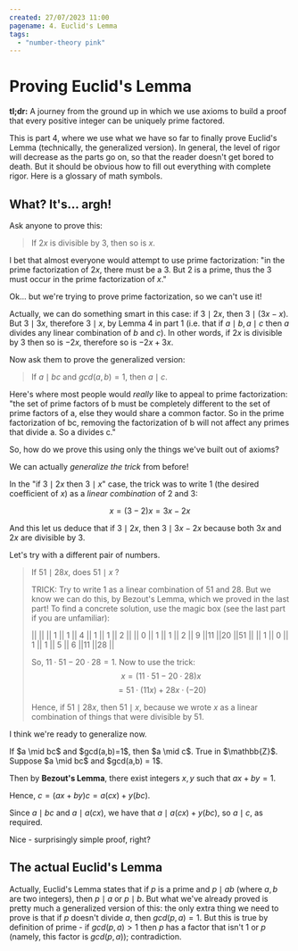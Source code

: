 ```yaml
---
created: 27/07/2023 11:00
pagename: 4. Euclid's Lemma
tags:
  - "number-theory pink"
---
```

# Proving Euclid's Lemma

**tl;dr:** A journey from the ground up in which we use axioms to build a proof that every positive integer can be uniquely prime factored.

This is part 4, where we use what we have so far to finally prove <DiscreetLink href="https://brilliant.org/wiki/bezouts-identity/">Euclid's Lemma</DiscreetLink> (technically, the generalized version). In general, the level of rigor will decrease as the parts go on, so that the reader doesn't get bored to death. But it should be obvious how to fill out everything with complete rigor. <DiscreetLink href="https://en.wikipedia.org/wiki/Glossary_of_mathematical_symbols">Here</DiscreetLink> is a glossary of math symbols.

## What? It's... argh!

Ask anyone to prove this:

> If $2x$ is divisible by $3$, then so is $x$.

I bet that almost everyone would attempt to use prime factorization: "in the prime factorization of $2x$, there must be a 3. But 2 is a prime, thus the 3 must occur in the prime factorization of $x$."

Ok... but we're trying to prove prime factorization, so we can't use it!

Actually, we can do something smart in this case: if $3 \mid 2x$, then $3 \mid (3x - x)$. But $3 \mid 3x$, therefore $3 \mid x$, by Lemma 4 in part 1 (i.e. that if $a \mid b, a \mid c$ then $a$ divides any linear combination of $b$ and $c$). In other words, if $2x$ is divisible by 3 then so is $-2x$, therefore so is $-2x + 3x$.

Now ask them to prove the generalized version:

> If $a \mid bc$ and $gcd(a,b) = 1$, then $a \mid c$.

Here's where most people would *really* like to appeal to prime factorization: "the set of prime factors of b must be completely different to the set of prime factors of a, else they would share a common factor. So in the prime factorization of bc, removing the factorization of b will not affect any primes that divide a. So a divides c."

So, how do we prove this using only the things we've built out of axioms?

We can actually *generalize the trick* from before!

In the "if $3 \mid 2x$ then $3 \mid x$" case, the trick was to write 1 (the desired coefficient of $x$) as a *linear combination* of 2 and 3:

$$x = (3-2)x = 3x-2x$$

And this let us deduce that if $3 \mid 2x$, then $3 \mid 3x - 2x$ because both $3x$ and $2x$ are divisible by 3.

Let's try with a different pair of numbers.

> If $51 \mid 28x$, does $51 \mid x$ ?
>
> TRICK: Try to write 1 as a linear combination of 51 and 28. But we know we can do this, by Bezout's Lemma, which we proved in the last part! To find a concrete solution, use the magic box (see the last part if you are unfamiliar):
>
> ||    ||     || 1 || 1 || 4 || 1 || 1 || 2 ||
> || 0  ||  1  || 1 || 2 || 9 ||11 ||20 ||51 ||
> || 1  ||  0  || 1 || 1 || 5 || 6 ||11 ||28 ||
>
> So, $11 \cdot 51 - 20 \cdot 28 = 1$.
> Now to use the trick:
> $$x = (11 \cdot 51 - 20 \cdot 28)x$$
> $$ = 51 \cdot (11x) + 28x \cdot (-20)$$
>
> Hence, if $51 \mid 28x$, then $51 \mid x$, because we wrote $x$ as a linear combination of things that were divisible by 51.

I think we're ready to generalize now.

<Lemma type="Proposition">
If $a \mid bc$ and $gcd(a,b)=1$, then $a \mid c$. True in $\mathbb{Z}$.
<Proof>
Suppose $a \mid bc$ and $gcd(a,b) = 1$.  

Then by **Bezout's Lemma**, there exist integers $x,y$ such that $ax + by = 1$.

Hence, $c = (ax+by)c = a(cx) + y(bc)$.  

Since $a \mid bc$ and $a \mid a(cx)$, we have that $a \mid a(cx) + y(bc)$, so $a \mid c$, as required.
</Proof>
</Lemma>

Nice - surprisingly simple proof, right?

## The actual Euclid's Lemma

Actually, Euclid's Lemma states that if $p$ is a prime and $p \mid ab$ (where $a,b$ are two integers), then $p \mid a$ or $p \mid b$. But what we've already proved is pretty much a generalized version of this: the only extra thing we need to prove is that if $p$ doesn't divide $a$, then $gcd(p, a) = 1$. But this is true by definition of prime - if $gcd(p,a) > 1$ then $p$ has a factor that isn't $1$ or $p$ (namely, this factor is $gcd(p,a)$); contradiction.